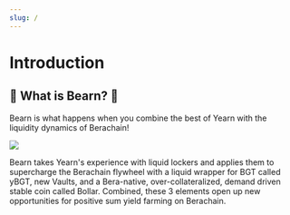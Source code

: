 ```yaml
---
slug: /
---
```


# Introduction

## 🐻 What is Bearn? 🐻

Bearn is what happens when you combine the best of Yearn with the liquidity dynamics of Berachain!

<span className='working-Bear'>
    <img src ="/img/art-appreciation.png"/>
</span>

Bearn takes Yearn's experience with liquid lockers and applies them to supercharge the Berachain flywheel with a liquid wrapper for BGT called yBGT, new Vaults, and a Bera-native, over-collateralized, demand driven stable coin called Bollar. Combined, these 3 elements open up new opportunities for positive sum yield farming on Berachain.
